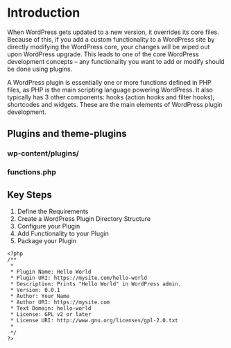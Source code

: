 # Introduction

When WordPress gets updated to a new version, it overrides its core files. Because of this, if you add a custom functionality to a WordPress site by directly modifying the WordPress core, your changes will be wiped out upon WordPress upgrade. This leads to one of the core WordPress development concepts – any functionality you want to add or modify should be done using plugins.

A WordPress plugin is essentially one or more functions defined in PHP files, as PHP is the main scripting language powering WordPress. It also typically has 3 other components:  hooks (action hooks and filter hooks), shortcodes and widgets. These are the main elements of WordPress plugin development.

## Plugins and theme-plugins

### wp-content/plugins/
### functions.php

## Key Steps

1) Define the Requirements
2) Create a WordPress Plugin Directory Structure
3) Configure your Plugin
4) Add Functionality to your Plugin
5) Package your Plugin

```
<?php 
/** 
 *
 * Plugin Name: Hello World 
 * Plugin URI: https://mysite.com/hello-world 
 * Description: Prints "Hello World" in WordPress admin. 
 * Version: 0.0.1 
 * Author: Your Name 
 * Author URI: https://mysite.com 
 * Text Domain: hello-world 
 * License: GPL v2 or later 
 * License URI: http://www.gnu.org/licenses/gpl-2.0.txt 
 *
 */
?>
```
